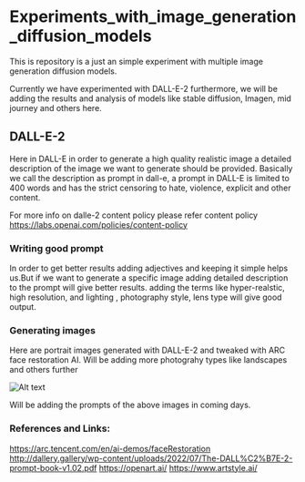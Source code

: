 
# Experiments_with_image_generation_diffusion_models
This is repository is a just an simple experiment with multiple image generation diffusion models.

Currently we have experimented with DALL-E-2 furthermore, we will be adding the results and analysis of models 
like stable diffusion, Imagen, mid journey and others here.

## DALL-E-2 
Here in DALL-E in order to generate a high quality realistic image a detailed description of the image we want to generate should be provided.
Basically we call the description as prompt in dall-e, a prompt in DALL-E is limited to 400 words and has the strict censoring to hate, violence, explicit and other content.

For more info on dalle-2 content policy please refer content policy
https://labs.openai.com/policies/content-policy


### Writing good prompt
In order to get better results adding adjectives and keeping it simple helps us.But if we want to generate a specific image adding detailed description to the prompt will give better results. adding the terms like hyper-realstic, high resolution, and lighting , photography style, lens type will give good output.

### Generating images

Here are portrait images generated with DALL-E-2 and tweaked with ARC face restoration AI.
Will be adding more photograhy types like landscapes and others further

![Alt text](https://github.com/Ravi-Teja-konda/My_Experiments_with_Diffusion_models/blob/main/DALL-E-Portraits/collage.png?raw=true "Collage DALL-E portrait")


Will be adding the prompts of the above images in coming days.

### References and Links:
https://arc.tencent.com/en/ai-demos/faceRestoration
http://dallery.gallery/wp-content/uploads/2022/07/The-DALL%C2%B7E-2-prompt-book-v1.02.pdf
https://openart.ai/
https://www.artstyle.ai/













